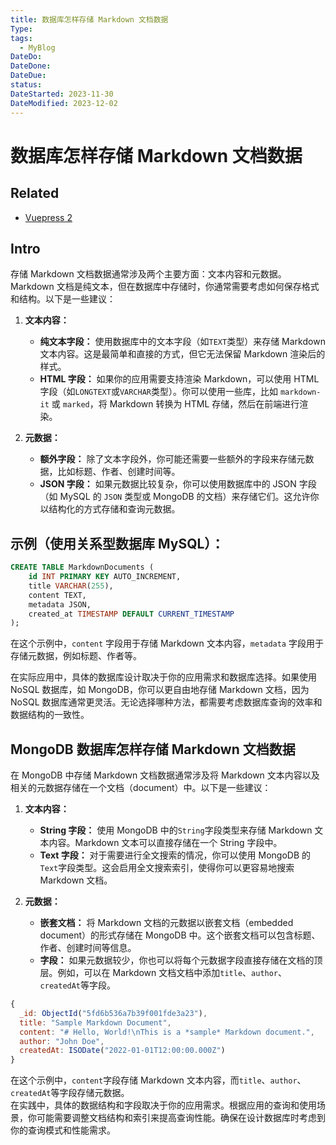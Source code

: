 ```yaml
---
title: 数据库怎样存储 Markdown 文档数据
Type:
tags:
  - MyBlog
DateDo:
DateDone:
DateDue:
status:
DateStarted: 2023-11-30
DateModified: 2023-12-02
---
```


# 数据库怎样存储 Markdown 文档数据

## Related

- [Vuepress 2](Vuepress%202)

## Intro

存储 Markdown 文档数据通常涉及两个主要方面：文本内容和元数据。Markdown 文档是纯文本，但在数据库中存储时，你通常需要考虑如何保存格式和结构。以下是一些建议：

1. **文本内容：**

   - **纯文本字段：** 使用数据库中的文本字段（如`TEXT`类型）来存储 Markdown 文本内容。这是最简单和直接的方式，但它无法保留 Markdown 渲染后的样式。
   - **HTML 字段：** 如果你的应用需要支持渲染 Markdown，可以使用 HTML 字段（如`LONGTEXT`或`VARCHAR`类型）。你可以使用一些库，比如 `markdown-it` 或 `marked`，将 Markdown 转换为 HTML 存储，然后在前端进行渲染。

2. **元数据：**

   - **额外字段：** 除了文本字段外，你可能还需要一些额外的字段来存储元数据，比如标题、作者、创建时间等。
   - **JSON 字段：** 如果元数据比较复杂，你可以使用数据库中的 JSON 字段（如 MySQL 的 `JSON` 类型或 MongoDB 的文档）来存储它们。这允许你以结构化的方式存储和查询元数据。

## 示例（使用关系型数据库 MySQL）：

```sql
CREATE TABLE MarkdownDocuments (
    id INT PRIMARY KEY AUTO_INCREMENT,
    title VARCHAR(255),
    content TEXT,
    metadata JSON,
    created_at TIMESTAMP DEFAULT CURRENT_TIMESTAMP
);
```

在这个示例中，`content` 字段用于存储 Markdown 文本内容，`metadata` 字段用于存储元数据，例如标题、作者等。

在实际应用中，具体的数据库设计取决于你的应用需求和数据库选择。如果使用 NoSQL 数据库，如 MongoDB，你可以更自由地存储 Markdown 文档，因为 NoSQL 数据库通常更灵活。无论选择哪种方法，都需要考虑数据库查询的效率和数据结构的一致性。

## MongoDB 数据库怎样存储 Markdown 文档数据

在 MongoDB 中存储 Markdown 文档数据通常涉及将 Markdown 文本内容以及相关的元数据存储在一个文档（document）中。以下是一些建议：

1. **文本内容：**

   - **String 字段：** 使用 MongoDB 中的`String`字段类型来存储 Markdown 文本内容。Markdown 文本可以直接存储在一个 String 字段中。
   - **Text 字段：** 对于需要进行全文搜索的情况，你可以使用 MongoDB 的`Text`字段类型。这会启用全文搜索索引，使得你可以更容易地搜索 Markdown 文档。

2. **元数据：**

   - **嵌套文档：** 将 Markdown 文档的元数据以嵌套文档（embedded document）的形式存储在 MongoDB 中。这个嵌套文档可以包含标题、作者、创建时间等信息。
   - **字段：** 如果元数据较少，你也可以将每个元数据字段直接存储在文档的顶层。例如，可以在 Markdown 文档文档中添加`title`、`author`、`createdAt`等字段。

```js
{
  _id: ObjectId("5fd6b536a7b39f001fde3a23"),
  title: "Sample Markdown Document",
  content: "# Hello, World!\nThis is a *sample* Markdown document.",
  author: "John Doe",
  createdAt: ISODate("2022-01-01T12:00:00.000Z")
}

```

在这个示例中，`content`字段存储 Markdown 文本内容，而`title`、`author`、`createdAt`等字段存储元数据。  
在实践中，具体的数据结构和字段取决于你的应用需求。根据应用的查询和使用场景，你可能需要调整文档结构和索引来提高查询性能。确保在设计数据库时考虑到你的查询模式和性能需求。
